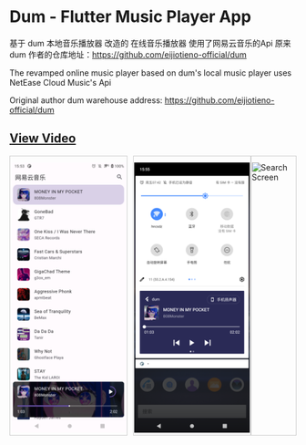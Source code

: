 # Dum - Flutter Music Player App

基于 dum 本地音乐播放器 改造的  在线音乐播放器 使用了网易云音乐的Api
原来 dum 作者的仓库地址：https://github.com/eijiotieno-official/dum

The revamped online music player based on dum's local music player uses NetEase Cloud Music's Api

Original author dum warehouse address: https://github.com/eijiotieno-official/dum

## [View Video](https://youtu.be/_7CHcLhRh6E)

<div style="display: flex;">
  <div style="border: 1px solid #ccc; padding: 1px; display: inline-block; margin-right: 10px;">
    <p style="text-align: center; margin-top: 10px; margin-bottom: 10px;"></p>
    <img src="screenshots/Screenshot_20241205-155351.png" alt="Home Screen 1" width="300">
  </div>

  <div style="border: 1px solid #ccc; padding: 1px; display: inline-block;">
    <p style="text-align: center; margin-top: 10px; margin-bottom: 10px;"></p>
    <img src="screenshots/Screenshot_20241205-155534.png" alt="Home Screen 2" width="300">
  </div>



<div style="border: 1px solid #ccc; padding: 1px; display: inline-block;">
<p style="text-align: center; margin-top: 10px; margin-bottom: 10px;"></p>
  <img src="screenshots/Screenshot_20241205-155544.png" alt="Search Screen" width="300">
</div>





